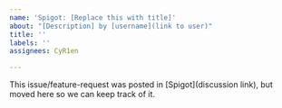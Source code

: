 ```yaml
---
name: 'Spigot: [Replace this with title]'
about: "[Description] by [username](link to user)"
title: ''
labels: ''
assignees: CyR1en

---
```


This issue/feature-request was posted in [Spigot](discussion link), but moved here so we can keep track of it.
